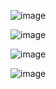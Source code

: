 ![image](https://github.com/user-attachments/assets/ccee3364-384c-4391-9039-dab587ac6d00)

![image](https://github.com/user-attachments/assets/3cd5e809-675c-4155-a39e-1158cee43a68)

![image](https://github.com/user-attachments/assets/e76cb9cb-98b7-4bf1-b4c0-087839010e7e)

![image](https://github.com/user-attachments/assets/149859a8-f264-4158-8724-12f52b442db7)


